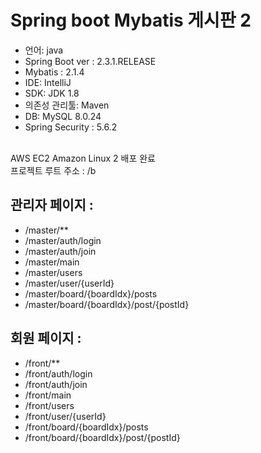 # Spring boot Mybatis 게시판 2  
<ul>
  <li>언어: java</li>
  <li>Spring Boot ver : 2.3.1.RELEASE</li>
  <li>Mybatis : 2.1.4</li>
  <li>IDE: IntelliJ</li>
  <li>SDK: JDK 1.8</li>
  <li>의존성 관리툴: Maven</li>
  <li>DB: MySQL 8.0.24</li>
  <li>Spring Security : 5.6.2</li>
</ul>
<br>
<span>AWS EC2 Amazon Linux 2 배포 완료</span><br>
<span>프로젝트 루트 주소 : /b</span><br>
<h2>관리자 페이지 :</h2>
<ul>
  <li>/master/**</li>
  <li>/master/auth/login</li>
  <li>/master/auth/join</li>
  <li>/master/main</li>
  <li>/master/users</li>
  <li>/master/user/{userId}</li>
  <li>/master/board/{boardIdx}/posts</li>
  <li>/master/board/{boardIdx}/post/{postId}</li>
</ul>

<h2>회원 페이지 :</h2>
<ul>
  <li>/front/**</li>
  <li>/front/auth/login</li>
  <li>/front/auth/join</li>
  <li>/front/main</li>
  <li>/front/users</li>
  <li>/front/user/{userId}</li>
  <li>/front/board/{boardIdx}/posts</li>
  <li>/front/board/{boardIdx}/post/{postId}</li>
</ul>
